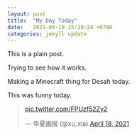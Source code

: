```yaml
---
layout: post
title:  "My Day Today"
date:   2021-04-18 15:28:24 +0700
categories: jekyll update
---
```

This is a plain post.

Trying to see how it works.

Making a Minecraft thing for Desah today.

This was funny today.

<blockquote class="twitter-tweet"><p lang="und" dir="ltr"><a href="https://t.co/FPUzf52Zy2">pic.twitter.com/FPUzf52Zy2</a></p>&mdash; 华夏画报 (@xu_xia) <a href="https://twitter.com/xu_xia/status/1383605232391757825?ref_src=twsrc%5Etfw">April 18, 2021</a></blockquote> <script async src="https://platform.twitter.com/widgets.js" charset="utf-8"></script>
